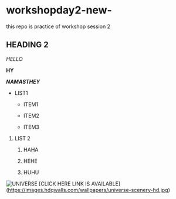 # workshopday2-new-

this repo is practice of workshop session 2

## HEADING 2

*HELLO*

**HY**

***NAMASTHEY***

* LIST1

  * ITEM1
  
  * ITEM2
  
  * ITEM3
  
1. LIST 2
   1. HAHA 
  
   2. HEHE
   
   3. HUHU
 
 ![UNIVERSE](https://images.hdqwalls.com/wallpapers/universe-scenery-hd.jpg)
 [CLICK HERE LINK IS AVAILABLE]
 (https://images.hdqwalls.com/wallpapers/universe-scenery-hd.jpg)
